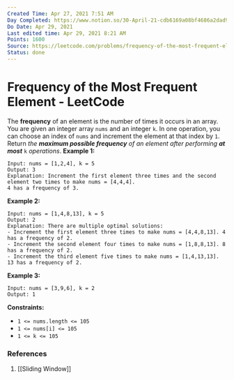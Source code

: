 ```yaml
---
Created Time: Apr 27, 2021 7:51 AM
Day Completed: https://www.notion.so/30-April-21-cdb6169a08bf4686a2dad950f86feceb
Do Date: Apr 29, 2021
Last edited time: Apr 29, 2021 8:21 AM
Points: 1600
Source: https://leetcode.com/problems/frequency-of-the-most-frequent-element/
Status: done
---
```


# Frequency of the Most Frequent Element - LeetCode

The **frequency** of an element is the number of times it occurs in an array.
You are given an integer array `nums` and an integer `k`. In one operation, you can choose an index of `nums` and increment the element at that index by `1`.
Return *the **maximum possible frequency** of an element after performing **at most*** `k` *operations*.
**Example 1:**
```
Input: nums = [1,2,4], k = 5
Output: 3
Explanation: Increment the first element three times and the second element two times to make nums = [4,4,4].
4 has a frequency of 3.
```
**Example 2:**
```
Input: nums = [1,4,8,13], k = 5
Output: 2
Explanation: There are multiple optimal solutions:
- Increment the first element three times to make nums = [4,4,8,13]. 4 has a frequency of 2.
- Increment the second element four times to make nums = [1,8,8,13]. 8 has a frequency of 2.
- Increment the third element five times to make nums = [1,4,13,13]. 13 has a frequency of 2.
```
**Example 3:**
```
Input: nums = [3,9,6], k = 2
Output: 1
```
**Constraints:**
- `1 <= nums.length <= 105`
- `1 <= nums[i] <= 105`
- `1 <= k <= 105`

### References
1. [[Sliding Window]]
